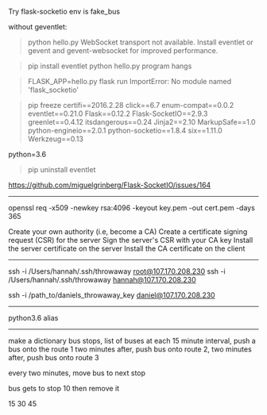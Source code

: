 Try flask-socketio
env is fake_bus

without geventlet:
>python hello.py
WebSocket transport not available. Install eventlet or gevent and gevent-websocket for improved performance.

>pip install eventlet
>python hello.py 
program hangs

>FLASK_APP=hello.py flask run
ImportError: No module named 'flask_socketio'

> pip freeze
certifi==2016.2.28
click==6.7
enum-compat==0.0.2
eventlet==0.21.0
Flask==0.12.2
Flask-SocketIO==2.9.3
greenlet==0.4.12
itsdangerous==0.24
Jinja2==2.10
MarkupSafe==1.0
python-engineio==2.0.1
python-socketio==1.8.4
six==1.11.0
Werkzeug==0.13

python=3.6

>pip uninstall eventlet

https://github.com/miguelgrinberg/Flask-SocketIO/issues/164

---------------

<!-- https://stackoverflow.com/questions/10175812/how-to-create-a-self-signed-certificate-with-openssl -->

<!-- https://stackoverflow.com/questions/21297139/how-do-you-sign-certificate-signing-request-with-your-certification-authority/21340898#21340898 -->

openssl req -x509 -newkey rsa:4096 -keyout key.pem -out cert.pem -days 365


Create your own authority (i.e, become a CA)
Create a certificate signing request (CSR) for the server
Sign the server's CSR with your CA key
Install the server certificate on the server
Install the CA certificate on the client


----
ssh -i  /Users/hannah/.ssh/throwaway root@107.170.208.230
ssh -i /Users/hannah/.ssh/throwaway hannah@107.170.208.230 

ssh -i /path_to/daniels_throwaway_key daniel@107.170.208.230

----
python3.6 alias

------
make a dictionary
bus stops, list of buses
at each 15 minute interval, push a bus onto the route 1 
two minutes after, push bus onto route 2,
two minutes after, push bus onto route 3

every two minutes, move bus to next stop

bus gets to stop 10 then remove it

15 30 45





